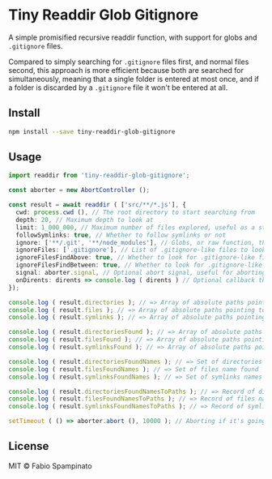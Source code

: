 # Tiny Readdir Glob Gitignore

A simple promisified recursive readdir function, with support for globs and `.gitignore` files.

Compared to simply searching for `.gitignore` files first, and normal files second, this approach is more efficient because both are searched for simultaneously, meaning that a single folder is entered at most once, and if a folder is discarded by a `.gitignore` file it won't be entered at all.

## Install

```sh
npm install --save tiny-readdir-glob-gitignore
```

## Usage

```ts
import readdir from 'tiny-readdir-glob-gitignore';

const aborter = new AbortController ();

const result = await readdir ( ['src/**/*.js'], {
  cwd: process.cwd (), // The root directory to start searching from
  depth: 20, // Maximum depth to look at
  limit: 1_000_000, // Maximum number of files explored, useful as a stop gap in some edge cases
  followSymlinks: true, // Whether to follow symlinks or not
  ignore: ['**/.git', '**/node_modules'], // Globs, or raw function, that if returns true will ignore this particular file or a directory and its descendants
  ignoreFiles: ['.gitignore'], // List of .gitignore-like files to look for, defaults to ['.gitignore']
  ignoreFilesFindAbove: true, // Whether to look for .gitignore-like files in parent directories also, defaults to true
  ignoreFilesFindBetween: true, // Whether to look for .gitignore-like files between the "cwd" directory, and the actual search directories, which due to some optimizations could not be the same
  signal: aborter.signal, // Optional abort signal, useful for aborting potentially expensive operations
  onDirents: dirents => console.log ( dirents ) // Optional callback that will be called as soon as new dirents are available, useful for example for discovering ".gitignore" files while searching
});

console.log ( result.directories ); // => Array of absolute paths pointing to directories, filtered by the provided glob
console.log ( result.files ); // => Array of absolute paths pointing to files, filtered by the provided glob
console.log ( result.symlinks ); // => Array of absolute paths pointing to symlinks, filtered by the provided glob

console.log ( result.directoriesFound ); // => Array of absolute paths pointing to directories, not fully filtered by the provided glob yet
console.log ( result.filesFound ); // => Array of absolute paths pointing to files, not fully filtered by the provided glob yet
console.log ( result.symlinksFound ); // => Array of absolute paths pointing to symlinks, not fully filtered by the provided glob yet

console.log ( result.directoriesFoundNames ); // => Set of directories names found
console.log ( result.filesFoundNames ); // => Set of files name found
console.log ( result.symlinksFoundNames ); // => Set of symlinks names found

console.log ( result.directoriesFoundNamesToPaths ); // => Record of directories names found to their paths
console.log ( result.filesFoundNamesToPaths ); // => Record of files name found to their paths
console.log ( result.symlinksFoundNamesToPaths ); // => Record of symlinks names found to their paths

setTimeout ( () => aborter.abort (), 10000 ); // Aborting if it's going to take longer than 10s
```

## License

MIT © Fabio Spampinato
